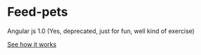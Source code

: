 # Feed-pets
Angular js 1.0 (Yes, deprecated, just for fun, well kind of exercise)

[See how it works](https://enzo-godoy.github.io/Feed-pets/index.html)
